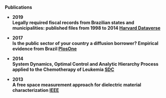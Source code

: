 <h4> Publications

- 2019\
Legally required fiscal records from Brazilian states and municipalities: published files from 1998 to 2014
[Harvard Dataverse](https://dataverse.harvard.edu/dataset.xhtml?persistentId=doi:10.7910/DVN/DPWL7H)

- 2017\
Is the public sector of your country a diffusion borrower? Empirical evidence from Brazil
[PlosOne](https://journals.plos.org/plosone/article?id=10.1371/journal.pone.0185257)

- 2014\
System Dynamics, Optimal Control and Analytic Hierarchy
Process applied to the Chemotherapy of Leukemia
[SDC](https://proceedings.systemdynamics.org/2014/proceed/papers/P1249.pdf)

- 2013\
A free space measurement approach for dielectric material characterization
[IEEE](https://ieeexplore.ieee.org/document/6646474)


